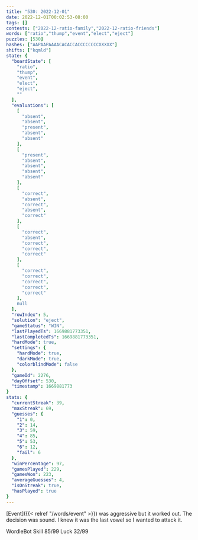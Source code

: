 ```yaml
---
title: "530: 2022-12-01"
date: 2022-12-01T00:02:53-08:00
tags: []
contests: ["2022-12-ratio-family","2022-12-ratio-friends"]
words: ["ratio","thump","event","elect","eject"]
puzzles: [530]
hashes: ["AAPAAPAAAACACACCACCCCCCCCXXXXX"]
shifts: ["kqmld"]
state: {
  "boardState": [
    "ratio",
    "thump",
    "event",
    "elect",
    "eject",
    ""
  ],
  "evaluations": [
    [
      "absent",
      "absent",
      "present",
      "absent",
      "absent"
    ],
    [
      "present",
      "absent",
      "absent",
      "absent",
      "absent"
    ],
    [
      "correct",
      "absent",
      "correct",
      "absent",
      "correct"
    ],
    [
      "correct",
      "absent",
      "correct",
      "correct",
      "correct"
    ],
    [
      "correct",
      "correct",
      "correct",
      "correct",
      "correct"
    ],
    null
  ],
  "rowIndex": 5,
  "solution": "eject",
  "gameStatus": "WIN",
  "lastPlayedTs": 1669881773351,
  "lastCompletedTs": 1669881773351,
  "hardMode": true,
  "settings": {
    "hardMode": true,
    "darkMode": true,
    "colorblindMode": false
  },
  "gameId": 2276,
  "dayOffset": 530,
  "timestamp": 1669881773
}
stats: {
  "currentStreak": 39,
  "maxStreak": 69,
  "guesses": {
    "1": 0,
    "2": 14,
    "3": 59,
    "4": 85,
    "5": 53,
    "6": 12,
    "fail": 6
  },
  "winPercentage": 97,
  "gamesPlayed": 229,
  "gamesWon": 223,
  "averageGuesses": 4,
  "isOnStreak": true,
  "hasPlayed": true
}
---
```

<!-- more -->
[Event]({{< relref "/words/event" >}}) was aggressive but it worked out. The decision was sound. I knew it was the last vowel so I wanted to attack it. 

WordleBot
Skill 85/99
Luck 32/99
